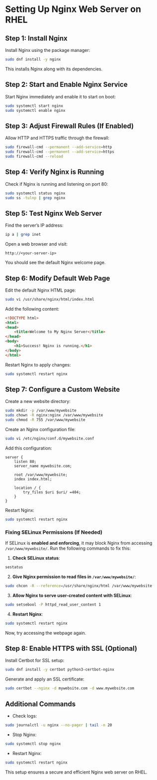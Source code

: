 # Setting Up Nginx Web Server on RHEL

## Step 1: Install Nginx
Install Nginx using the package manager:
```bash
sudo dnf install -y nginx
```
This installs Nginx along with its dependencies.

## Step 2: Start and Enable Nginx Service
Start Nginx immediately and enable it to start on boot:
```bash
sudo systemctl start nginx
sudo systemctl enable nginx
```

## Step 3: Adjust Firewall Rules (If Enabled)
Allow HTTP and HTTPS traffic through the firewall:
```bash
sudo firewall-cmd --permanent --add-service=http
sudo firewall-cmd --permanent --add-service=https
sudo firewall-cmd --reload
```

## Step 4: Verify Nginx is Running
Check if Nginx is running and listening on port 80:
```bash
sudo systemctl status nginx
sudo ss -tulnp | grep nginx
```

## Step 5: Test Nginx Web Server
Find the server’s IP address:
```bash
ip a | grep inet
```
Open a web browser and visit:
```
http://<your-server-ip>
```
You should see the default Nginx welcome page.

## Step 6: Modify Default Web Page
Edit the default Nginx HTML page:
```bash
sudo vi /usr/share/nginx/html/index.html
```
Add the following content:
```html
<!DOCTYPE html>
<html>
<head>
    <title>Welcome to My Nginx Server</title>
</head>
<body>
    <h1>Success! Nginx is running.</h1>
</body>
</html>
```
Restart Nginx to apply changes:
```bash
sudo systemctl restart nginx
```

## Step 7: Configure a Custom Website
Create a new website directory:
```bash
sudo mkdir -p /var/www/mywebsite
sudo chown -R nginx:nginx /var/www/mywebsite
sudo chmod -R 755 /var/www/mywebsite
```
Create an Nginx configuration file:
```bash
sudo vi /etc/nginx/conf.d/mywebsite.conf
```
Add this configuration:
```nginx
server {
    listen 80;
    server_name mywebsite.com;

    root /var/www/mywebsite;
    index index.html;

    location / {
        try_files $uri $uri/ =404;
    }
}
```
Restart Nginx:
```bash
sudo systemctl restart nginx
```

### Fixing SELinux Permissions (If Needed)
If SELinux is **enabled and enforcing**, it may block Nginx from accessing `/var/www/mywebsite/`. Run the following commands to fix this:

1. **Check SELinux status**:
```bash
sestatus
```
2. **Give Nginx permission to read files in `/var/www/mywebsite/`**:
```bash
sudo chcon -R --reference=/usr/share/nginx/html /var/www/mywebsite
```
3. **Allow Nginx to serve user-created content with SELinux**:
```bash
sudo setsebool -P httpd_read_user_content 1
```
4. **Restart Nginx**:
```bash
sudo systemctl restart nginx
```
Now, try accessing the webpage again.

## Step 8: Enable HTTPS with SSL (Optional)
Install Certbot for SSL setup:
```bash
sudo dnf install -y certbot python3-certbot-nginx
```
Generate and apply an SSL certificate:
```bash
sudo certbot --nginx -d mywebsite.com -d www.mywebsite.com
```

## Additional Commands
- Check logs:
```bash
sudo journalctl -u nginx --no-pager | tail -n 20
```
- Stop Nginx:
```bash
sudo systemctl stop nginx
```
- Restart Nginx:
```bash
sudo systemctl restart nginx
```

This setup ensures a secure and efficient Nginx web server on RHEL.

